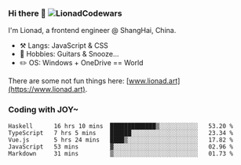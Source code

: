 ### Hi there 👋 ![LionadCodewars](https://www.codewars.com/users/Lionad/badges/micro)

I'm Lionad, a frontend engineer @ ShangHai, China.

- ⚒️ Langs: JavaScript & CSS
- 🎨 Hobbies: Guitars & Snooze...
- ✏️ OS: Windows + OneDrive == World

There are some not fun things here: [www.lionad.art](https://www.lionad.art).

### Coding with JOY~

<!--START_SECTION:waka-->
```text
Haskell      16 hrs 10 mins  █████████████▒░░░░░░░░░░░   53.20 % 
TypeScript   7 hrs 5 mins    ██████░░░░░░░░░░░░░░░░░░░   23.34 % 
Vue.js       5 hrs 24 mins   ████▒░░░░░░░░░░░░░░░░░░░░   17.82 % 
JavaScript   53 mins         ▓░░░░░░░░░░░░░░░░░░░░░░░░   02.96 % 
Markdown     31 mins         ▒░░░░░░░░░░░░░░░░░░░░░░░░   01.73 % 
```
<!--END_SECTION:waka-->
